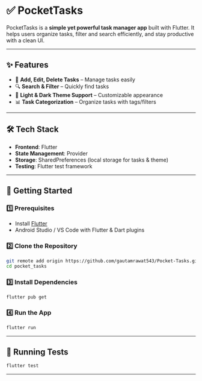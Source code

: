 # ✅ PocketTasks

PocketTasks is a **simple yet powerful task manager app** built with Flutter. It helps users organize tasks, filter and search efficiently, and stay productive with a clean UI.

---

## ✨ Features

- 📝 **Add, Edit, Delete Tasks** – Manage tasks easily
- 🔍 **Search & Filter** – Quickly find tasks
- 🎨 **Light & Dark Theme Support** – Customizable appearance
- 📊 **Task Categorization** – Organize tasks with tags/filters

---

## 🛠️ Tech Stack

- **Frontend**: Flutter
- **State Management**: Provider
- **Storage**: SharedPreferences (local storage for tasks & theme)
- **Testing**: Flutter test framework

---

## 🚀 Getting Started

### 1️⃣ Prerequisites

- Install [Flutter](https://flutter.dev/docs/get-started/install)
- Android Studio / VS Code with Flutter & Dart plugins

### 2️⃣ Clone the Repository

```bash
git remote add origin https://github.com/gautamrawat543/Pocket-Tasks.git
cd pocket_tasks
```

### 3️⃣ Install Dependencies

```bash
flutter pub get
```

### 4️⃣ Run the App

```bash
flutter run
```

---

## 🧪 Running Tests

```bash
flutter test
```

---

